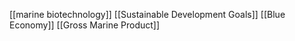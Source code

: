 [[marine biotechnology]]
[[Sustainable Development Goals]]
[[Blue Economy]]
[[Gross Marine Product]]
